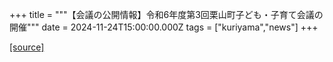 +++
title = """【会議の公開情報】令和6年度第3回栗山町子ども・子育て会議の開催"""
date = 2024-11-24T15:00:00.000Z
tags = ["kuriyama","news"]
+++


[[source]](https://www.town.kuriyama.hokkaido.jp/soshiki/39/24898.html)
